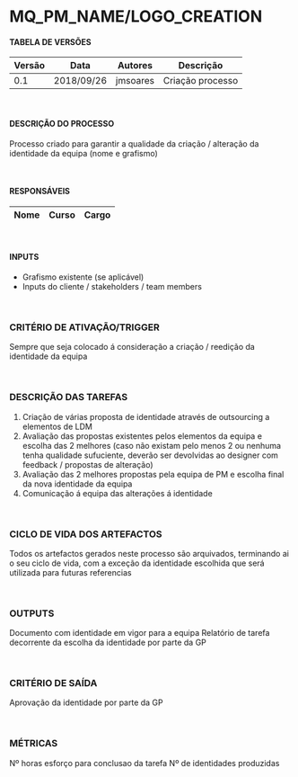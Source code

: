 # MQ_PM_NAME/LOGO_CREATION


#### TABELA DE VERSÕES

| Versão | Data | Autores | Descrição
|---|---|---|---
|0.1 | 2018/09/26 | jmsoares | Criação processo

<br>

#### DESCRIÇÃO DO PROCESSO

Processo criado para garantir a qualidade da criação / alteração da identidade da equipa (nome e grafismo)

<br>

#### RESPONSÁVEIS

| Nome | Curso | Cargo |
|---|---|---

<br>

#### INPUTS

- Grafismo existente (se aplicável)
- Inputs do cliente / stakeholders / team members

<br>

### CRITÉRIO DE ATIVAÇÃO/TRIGGER

Sempre que seja colocado á consideração a criação / reedição da identidade da equipa

<br>

### DESCRIÇÃO DAS TAREFAS

1. Criação de várias proposta de identidade através de outsourcing a elementos de LDM
2. Avaliação das propostas existentes pelos elementos da equipa e escolha das 2 melhores (caso não existam pelo menos 2 ou nenhuma tenha qualidade sufuciente, deverão ser devolvidas ao designer com feedback / propostas de alteração)
3. Avaliação das 2 melhores propostas pela equipa de PM e escolha final da nova identidade da equipa
4. Comunicação á equipa das alterações á identidade

<br>

### CICLO DE VIDA DOS ARTEFACTOS

Todos os artefactos gerados neste processo são arquivados, terminando ai o seu ciclo de vida, com a exceção da identidade escolhida que será utilizada para futuras referencias

<br>

### OUTPUTS

Documento com identidade em vigor para a equipa
Relatório de tarefa decorrente da escolha da identidade por parte da GP

<br>

### CRITÉRIO DE SAÍDA

Aprovação da identidade por parte da GP

<br>

### MÉTRICAS

Nº horas esforço para conclusao da tarefa
Nº de identidades produzidas